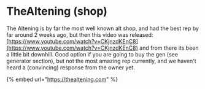 # TheAltening \(shop\)

The Altening is by far the most well known alt shop, and had the best rep by far around 2 weeks ago, but then this video was released: [https://www.youtube.com/watch?v=CKjnzdKEnC8](https://www.youtube.com/watch?v=CKjnzdKEnC8) and from there its been a little bit downhill. Good option if you are going to buy the gen \(see generator section\), but not the most amazing rep currently, and we haven't heard a \(convincing\) response from the owner yet.

{% embed url="https://thealtening.com" %}



